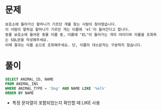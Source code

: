 # 문제

```
보호소에 돌아가신 할머니가 기르던 개를 찾는 사람이 찾아왔습니다.
이 사람이 말하길 할머니가 기르던 개는 이름에 'el'이 들어간다고 합니다.
동물 보호소에 들어온 동물 이름 중, 이름에 "EL"이 들어가는 개의 아이디와 이름을 조회하는 SQL문을 작성해주세요.
이때 결과는 이름 순으로 조회해주세요. 단, 이름의 대소문자는 구분하지 않습니다.
```

# 풀이

```sql
SELECT ANIMAL_ID, NAME
FROM ANIMAL_INS
WHERE ANIMAL_TYPE = 'Dog' AND NAME LIKE '%el%'
ORDER BY NAME
```

* 특정 문자열이 포함되었는지 확인할 때 LIKE 사용
